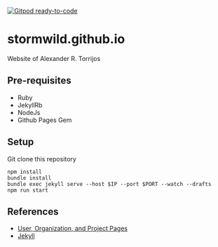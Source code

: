 [![Gitpod ready-to-code](https://img.shields.io/badge/Gitpod-ready--to--code-blue?logo=gitpod)](https://gitpod.io/#https://github.com/stormwild/stormwild.github.io)

stormwild.github.io
===================

Website of Alexander R. Torrijos

## Pre-requisites

- Ruby
- JekyllRb
- NodeJs
- Github Pages Gem

## Setup

Git clone this repository

```
npm install
bundle install
bundle exec jekyll serve --host $IP --port $PORT --watch --drafts
npm run start
```

## References

- [User, Organization, and Project Pages](https://help.github.com/articles/user-organization-and-project-pages/)
- [Jekyll](https://jekyllrb.com/)